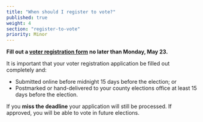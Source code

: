 ```yaml
---
title: "When should I register to vote?"
published: true
weight: 4
section: "register-to-vote"
priority: Minor
---
```


**Fill out a [voter registration form](https://registertovote.ca.gov) no later than Monday, May 23.**  

It is important that your voter registration application be filled out completely and:  
- Submitted online before midnight 15 days before the election; or  
- Postmarked or hand-delivered to your county elections office at least 15 days before the election.  

If you **miss the deadline** your application will still be processed.  If approved, you will be able to vote in future elections.
